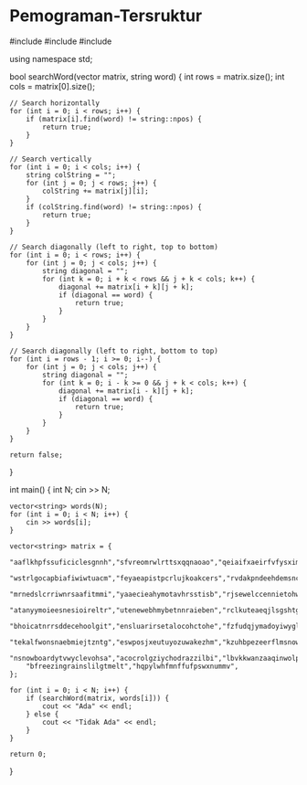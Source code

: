 # Pemograman-Tersruktur

#include <iostream>
#include <vector>
#include <string>

using namespace std;

bool searchWord(vector<string> matrix, string word) {
    int rows = matrix.size();
    int cols = matrix[0].size();

    // Search horizontally
    for (int i = 0; i < rows; i++) {
        if (matrix[i].find(word) != string::npos) {
            return true;
        }
    }

    // Search vertically
    for (int i = 0; i < cols; i++) {
        string colString = "";
        for (int j = 0; j < rows; j++) {
            colString += matrix[j][i];
        }
        if (colString.find(word) != string::npos) {
            return true;
        }
    }

    // Search diagonally (left to right, top to bottom)
    for (int i = 0; i < rows; i++) {
        for (int j = 0; j < cols; j++) {
            string diagonal = "";
            for (int k = 0; i + k < rows && j + k < cols; k++) {
                diagonal += matrix[i + k][j + k];
                if (diagonal == word) {
                    return true;
                }
            }
        }
    }

    // Search diagonally (left to right, bottom to top)
    for (int i = rows - 1; i >= 0; i--) {
        for (int j = 0; j < cols; j++) {
            string diagonal = "";
            for (int k = 0; i - k >= 0 && j + k < cols; k++) {
                diagonal += matrix[i - k][j + k];
                if (diagonal == word) {
                    return true;
                }
            }
        }
    }

    return false;
}

int main() {
    int N;
    cin >> N;

    vector<string> words(N);
    for (int i = 0; i < N; i++) {
        cin >> words[i];
    }

    vector<string> matrix = {
        "aaflkhpfssuficiclesgnnh","sfvreomrwlrttsxqqnaoao","qeiaifxaeirfvfysximinji",
		"wstrlgocapbiafiwiwtuacm","feyaeapistpcrlujkoakcers","rvdakpndeehdemsnckkfoah",
		"mrnedslcrriwnrsaafitmmi","yaaecieahymotavhrsstisb","rjsewelccennietohwsglse",
		"atanyymoieesnesioireltr","utenewebhmybetnnraieben","rclkuteaeqjlsgshtgdskoa",
		"bhoicatnrrsddecehoolgit","ensluarirsetalocohctohe","fzfudqjymadoyiwyglovesu",
		"tekalfwonsnaebmiejtzntg","eswposjxeutuyozuwakezhm","kzuhbpezeerflmsnowballh",
		"nsnowboardytvwyclevohsa","acocrolgziychodrazzilbi","lbvkkwanzaaqinwolpwonsl",
		"bfreezingrainslilgtmelt","hqpylwhfmnffufpswxnummv",
    };

    for (int i = 0; i < N; i++) {
        if (searchWord(matrix, words[i])) {
            cout << "Ada" << endl;
        } else {
            cout << "Tidak Ada" << endl;
        }
    }

    return 0;
}
